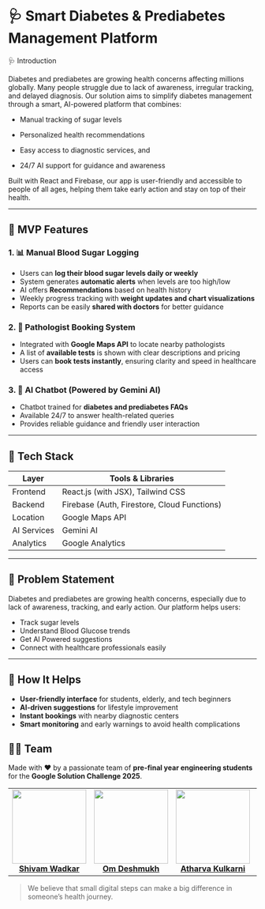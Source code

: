 # 🩺 Smart Diabetes & Prediabetes Management Platform

🩺 Introduction

Diabetes and prediabetes are growing health concerns affecting millions globally. Many people struggle due to lack of awareness, irregular tracking, and delayed diagnosis.
Our solution aims to simplify diabetes management through a smart, AI-powered platform that combines:

  - Manual tracking of sugar levels

  - Personalized health recommendations

  -  Easy access to diagnostic services, and

  - 24/7 AI support for guidance and awareness

Built with React and Firebase, our app is user-friendly and accessible to people of all ages, helping them take early action and stay on top of their health.

---

## 🚀 MVP Features

### 1. 📊 Manual Blood Sugar Logging  
- Users can **log their blood sugar levels daily or weekly**  
- System generates **automatic alerts** when levels are too high/low  
- AI offers **Recommendations** based on health history  
- Weekly progress tracking with **weight updates and chart visualizations**  
- Reports can be easily **shared with doctors** for better guidance

### 2. 🧪 Pathologist Booking System  
- Integrated with **Google Maps API** to locate nearby pathologists  
- A list of **available tests** is shown with clear descriptions and pricing  
- Users can **book tests instantly**, ensuring clarity and speed in healthcare access

### 3. 🤖 AI Chatbot (Powered by Gemini AI)  
- Chatbot trained for **diabetes and prediabetes FAQs**  
- Available 24/7 to answer health-related queries  
- Provides reliable guidance and friendly user interaction

---

## 🧱 Tech Stack

| Layer       | Tools & Libraries                         |
|-------------|-------------------------------------------|
| Frontend    | React.js (with JSX), Tailwind CSS         |
| Backend     | Firebase (Auth, Firestore, Cloud Functions) |
| Location    | Google Maps API                           |
| AI Services | Gemini AI                                 |
| Analytics   | Google Analytics                          |

---

## 🎯 Problem Statement  
Diabetes and prediabetes are growing health concerns, especially due to lack of awareness, tracking, and early action. Our platform helps users:
- Track sugar levels
- Understand Blood Glucose trends
- Get AI Powered suggestions
- Connect with healthcare professionals easily

---

## 📌 How It Helps

- **User-friendly interface** for students, elderly, and tech beginners  
- **AI-driven suggestions** for lifestyle improvement  
- **Instant bookings** with nearby diagnostic centers  
- **Smart monitoring** and early warnings to avoid health complications  


## 👨‍💻 Team  
Made with ❤️ by a passionate team of **pre-final year engineering students** for the **Google Solution Challenge 2025**.

<table>
  <tr>
    <td align="center">
      <a href="https://www.linkedin.com/in/shivam-wadkar-space/" target="_blank">
        <img src="https://media.licdn.com/dms/image/v2/D5603AQG68GveAIDqgA/profile-displayphoto-shrink_800_800/profile-displayphoto-shrink_800_800/0/1725124842223?e=1749686400&v=beta&t=iX729E8nRR94WY2JamPBvmMLG4ouPuUEJixUjcX4tZ0" width="150"/><br/>
        <b>Shivam Wadkar</b>
      </a>
    </td>
    <td align="center">
      <a href="https://www.linkedin.com/in/omdeshhh/" target="_blank">
        <img src="team/khushishinde.jpg" width="150"/><br/>
        <b>Om Deshmukh</b>
      </a>
    </td>
    <td align="center">
      <a href="https://www.linkedin.com/in/atharva-kulkarni2004/" target="_blank">
        <img src="https://media.licdn.com/dms/image/v2/D5603AQGrXqGRKv8XxA/profile-displayphoto-shrink_800_800/profile-displayphoto-shrink_800_800/0/1687974212572?e=1749686400&v=beta&t=qClZ658zCiWPMVKExsXac8auJe_7kJrerWwL8NENVjo" width="150"/><br/>
        <b>Atharva Kulkarni</b>
      </a>
    </td>
    <td align="center">
      <a href="https://www.linkedin.com/in/samarpan-daniel-5728a7244/" target="_blank">
        <img src="https://media.licdn.com/dms/image/v2/D5603AQGOoQZHBjO4Ow/profile-displayphoto-shrink_800_800/profile-displayphoto-shrink_800_800/0/1721587022809?e=1749686400&v=beta&t=YyX8XYClUvZupOJr-nHDqty36phbf9QBgE8ILJgu1ZM" width="150"/><br/>
        <b>Samarpan Daniel</b>
      </a>
    </td>
  </tr>
</table>


> We believe that small digital steps can make a big difference in someone’s health journey.
